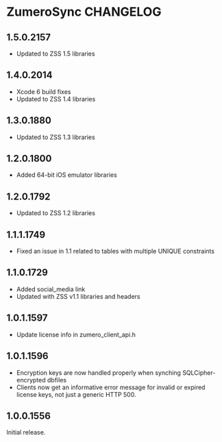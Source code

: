 # ZumeroSync CHANGELOG

## 1.5.0.2157

- Updated to ZSS 1.5 libraries

## 1.4.0.2014

- Xcode 6 build fixes
- Updated to ZSS 1.4 libraries

## 1.3.0.1880

- Updated to ZSS 1.3 libraries

## 1.2.0.1800

- Added 64-bit iOS emulator libraries

## 1.2.0.1792

- Updated to ZSS 1.2 libraries

## 1.1.1.1749

- Fixed an issue in 1.1 related to tables with multiple UNIQUE constraints

## 1.1.0.1729

- Added social_media link
- Updated with ZSS v1.1 libraries and headers

## 1.0.1.1597

- Update license info in zumero_client_api.h

## 1.0.1.1596

- Encryption keys are now handled properly when synching SQLCipher-encrypted dbfiles
- Clients now get an informative error message for invalid or expired license keys, not just a generic HTTP 500.

## 1.0.0.1556

Initial release.

